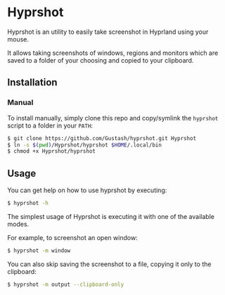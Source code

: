# Hyprshot

Hyprshot is an utility to easily take screenshot in Hyprland using your mouse.

It allows taking screenshots of windows, regions and monitors which are saved to a folder of your choosing and copied to your clipboard.

## Installation

### Manual

To install manually, simply clone this repo and copy/symlink the `hyprshot` script to a folder in your `PATH`:

```bash
$ git clone https://github.com/Gustash/hyprshot.git Hyprshot
$ ln -s $(pwd)/Hyprshot/hyprshot $HOME/.local/bin
$ chmod +x Hyprshot/hyprshot
```

## Usage

You can get help on how to use hyprshot by executing:

```bash
$ hyprshot -h
```

The simplest usage of Hyprshot is executing it with one of the available modes.

For example, to screenshot an open window:

```bash
$ hyprshot -m window
```

You can also skip saving the screenshot to a file, copying it only to the clipboard:

```bash
$ hyprshot -m output --clipboard-only
```

## Configuration

You can choose which directory Hyprshot will save screenshots in by setting an `HYPRSHOT_DIR` environment variable to your preferred location.

If `HYPRSHOT_DIR` is not set, Hyprshot will attempt to save to `XDG_PICTURES_DIR` and will further fallback to your home directory if this is also not available.
